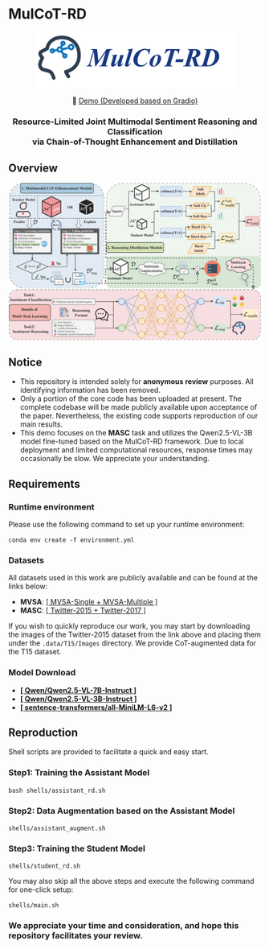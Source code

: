 # MulCoT-RD

<p align="center">
    <img src="./assets/logo.png" width="400"/>
<p>

<p align="center">
        🤗 <a href="https://a9a4233fc665496ec2.gradio.live/">Demo (Developed based on Gradio)</a>
</p>

<h3 align="center">
  Resource-Limited Joint Multimodal Sentiment Reasoning and Classification <br/>
  via Chain-of-Thought Enhancement and Distillation
</h3>

## Overview
![overview](./assets/framework.png)

## Notice
- This repository is intended solely for **anonymous review** purposes. All identifying information has been removed.
- Only a portion of the core code has been uploaded at present. The complete codebase will be made publicly available upon acceptance of the paper. Nevertheless, the existing code supports reproduction of our main results.
- This demo focuses on the **MASC** task and utilizes the Qwen2.5-VL-3B model fine-tuned based on the MulCoT-RD framework. Due to local deployment and limited computational resources, response times may occasionally be slow. We appreciate your understanding.

## Requirements
### Runtime environment
Please use the following command to set up your runtime environment:
```
conda env create -f environment.yml
```

### Datasets
All datasets used in this work are publicly available and can be found at the links below:
- **MVSA**:  [[ MVSA-Single + MVSA-Multiple ]](https://mcrlab.net/research/mvsa-sentiment-analysis-on-multi-view-social-data/)
- **MASC**:  [[ Twitter-2015 + Twitter-2017 ]](https://github.com/jefferyYu/TomBERT)

If you wish to quickly reproduce our work, you may start by downloading the images of the Twitter-2015 dataset from the link above and placing them under the `.data/T15/Images` directory. We provide CoT-augmented data for the T15 dataset.

### Model Download
- **[[ Qwen/Qwen2.5-VL-7B-Instruct ]](https://huggingface.co/Qwen/Qwen2.5-VL-7B-Instruct)**
- **[[ Qwen/Qwen2.5-VL-3B-Instruct ]](https://huggingface.co/Qwen/Qwen2.5-VL-3B-Instruct)**
- **[[ sentence-transformers/all-MiniLM-L6-v2 ]](https://huggingface.co/sentence-transformers/all-MiniLM-L6-v2)**

## Reproduction
Shell scripts are provided to facilitate a quick and easy start.

### Step1: Training the Assistant Model
```
bash shells/assistant_rd.sh
```

### Step2: Data Augmentation based on the Assistant Model
```
shells/assistant_augment.sh
```

### Step3: Training the Student Model
```
shells/student_rd.sh
```

You may also skip all the above steps and execute the following command for one-click setup:
```
shells/main.sh
```

### We appreciate your time and consideration, and hope this repository facilitates your review.
